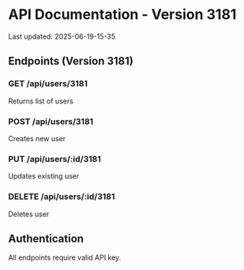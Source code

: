 # API Documentation - Version 3181
Last updated: 2025-06-19-15-35

## Endpoints (Version 3181)

### GET /api/users/3181
Returns list of users

### POST /api/users/3181
Creates new user

### PUT /api/users/:id/3181
Updates existing user

### DELETE /api/users/:id/3181
Deletes user

## Authentication
All endpoints require valid API key.
